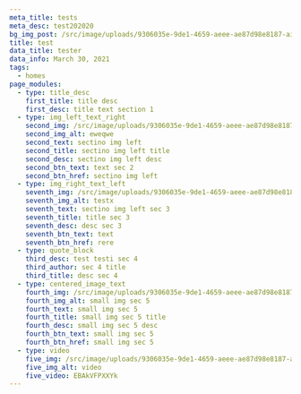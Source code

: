 ```yaml
---
meta_title: tests
meta_desc: test202020
bg_img_post: /src/image/uploads/9306035e-9de1-4659-aeee-ae87d98e8187-airpod_pros.jpg
title: test
data_title: tester
data_info: March 30, 2021
tags:
  - homes
page_modules:
  - type: title_desc
    first_title: title desc
    first_desc: title text section 1
  - type: img_left_text_right
    second_img: /src/image/uploads/9306035e-9de1-4659-aeee-ae87d98e8187-airpod_pros.jpg
    second_img_alt: eweqwe
    second_text: sectino img left
    second_title: sectino img left title
    second_desc: sectino img left desc
    second_btn_text: text sec 2
    second_btn_href: sectino img left
  - type: img_right_text_left
    seventh_img: /src/image/uploads/9306035e-9de1-4659-aeee-ae87d98e8187-airpod_pros.jpg
    seventh_img_alt: testx
    seventh_text: sectino img left sec 3
    seventh_title: title sec 3
    seventh_desc: desc sec 3
    seventh_btn_text: text
    seventh_btn_href: rere
  - type: quote_block
    third_desc: test testi sec 4
    third_author: sec 4 title
    third_title: desc sec 4
  - type: centered_image_text
    fourth_img: /src/image/uploads/9306035e-9de1-4659-aeee-ae87d98e8187-airpod_pros.jpg
    fourth_img_alt: small img sec 5
    fourth_text: small img sec 5
    fourth_title: small img sec 5 title
    fourth_desc: small img sec 5 desc
    fourth_btn_text: small img sec 5
    fourth_btn_href: small img sec 5
  - type: video
    five_img: /src/image/uploads/9306035e-9de1-4659-aeee-ae87d98e8187-airpod_pros.jpg
    five_img_alt: video
    five_video: EBAkVFPXXYk
---
```

